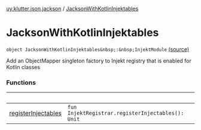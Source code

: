 [uy.klutter.json.jackson](../index.md) / [JacksonWithKotlinInjektables](.)


# JacksonWithKotlinInjektables
`object JacksonWithKotlinInjektables&nbsp;:&nbsp;InjektModule` [(source)](https://github.com/kohesive/klutter/blob/master/json-jackson-jdk6/src/main/kotlin/uy/klutter/json/jackson/Injektable.kt#L12)

Add an ObjectMapper singleton factory to Injekt registry that is enabled for Kotlin classes



### Functions

|&nbsp;|&nbsp;|
|---|---|
| [registerInjectables](register-injectables.md) | `fun InjektRegistrar.registerInjectables(): Unit` |
